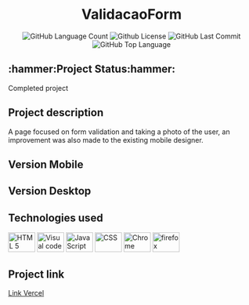 

<div align="center"><h1>ValidacaoForm</h1>
<img alt="GitHub Language Count" src="https://img.shields.io/github/languages/count/Guilbertoliveira/ValidacaoForm" />
<img alt="Github License" src="https://img.shields.io/github/license/Guilbertoliveira/ValidacaoForm" />
<img alt="GitHub Last Commit" src="https://img.shields.io/github/last-commit/Guilbertoliveira/ValidacaoForm" />
<img alt="GitHub Top Language" src="https://img.shields.io/github/languages/top/Guilbertoliveira/ValidacaoForm" /></div>

<h2>:hammer:Project Status:hammer:</h2>
<p>Completed project</p>

<h2>Project description</h2>
<p>A page focused on form validation and taking a photo of the user, an improvement was also made to the existing mobile designer.</p>

<h2 >Version Mobile</h2>

<h2>Version Desktop</h2>

<h2>Technologies used</h2>
<div>
<img src="https://cdn.jsdelivr.net/gh/devicons/devicon/icons/html5/html5-plain-wordmark.svg" height="40" width="55" title="HTML 5" />
<img src="https://cdn.jsdelivr.net/gh/devicons/devicon/icons/visualstudio/visualstudio-plain.svg" height="40" width="55" title="Visual code"  />
<img src="https://cdn.jsdelivr.net/gh/devicons/devicon/icons/javascript/javascript-plain.svg" height="40" width="55" title="JavaScript"/>
<img src="https://cdn.jsdelivr.net/gh/devicons/devicon/icons/css3/css3-plain-wordmark.svg" height="40" width="55" title="CSS" /> 
<img src="https://cdn.jsdelivr.net/gh/devicons/devicon/icons/chrome/chrome-original-wordmark.svg" height="40" width="55" title="Chrome"  />
<img src="https://cdn.jsdelivr.net/gh/devicons/devicon/icons/firefox/firefox-original.svg" height="40" width="55" title="firefox" /> </div>   
    
<h2> Project link </h2>
<a href="https://validacao-form.vercel.app/">Link Vercel</a>
